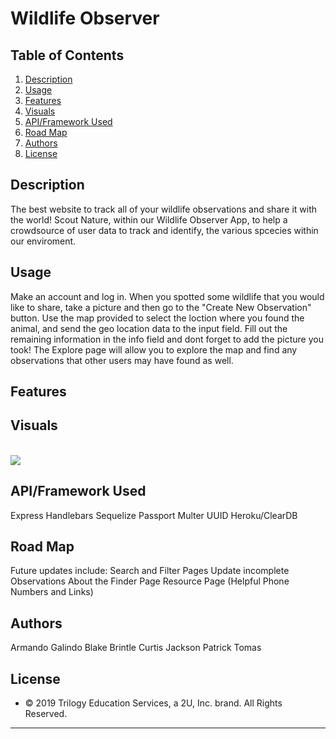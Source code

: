 # Wildlife Observer

## Table of Contents
1. [ Description ](#desc)
2. [ Usage ](#usage)
3. [ Features ](#features)
4. [ Visuals ](#visuals)
5. [ API/Framework Used ](#used-apps)
6. [ Road Map ](#road-map)
7. [ Authors ](#authors)
8. [ License ](#lic)
    
<a name="desc"></a>
## Description
The best website to track all of your wildlife observations and share it with the world! Scout Nature, within our Wildlife Observer App, to help a crowdsource of user data to track and identify, the various spcecies within our enviroment.
    
<a name="usage"></a>
## Usage
Make an account and log in. 
When you spotted some wildlife that you would like to share, take a picture and then go to the "Create New Observation" button. Use the map provided to select the loction where you found the animal, and send the geo location data to the input field. Fill out the remaining information in the info field and dont forget to add the picture you took!
The Explore page will allow you to explore the map and find any observations that other users may have found as well.

<a name="features"></a>
## Features

<a name="visuals"></a>
## Visuals
<br>
<img src="./public/img/README_Images/'HomePage.PNG'">
<br>   

<a name="used-apps"></a>
## API/Framework Used
Express
Handlebars
Sequelize
Passport
Multer
UUID
Heroku/ClearDB


<a name="road-map"></a>
## Road Map
Future updates include:
Search and Filter Pages
Update incomplete Observations
About the Finder Page
Resource Page (Helpful Phone Numbers and Links)


<a name="authors"></a>
## Authors
Armando Galindo
Blake Brintle
Curtis Jackson
Patrick Tomas



<a name="lic"></a>
## License
* © 2019 Trilogy Education Services, a 2U, Inc. brand. All Rights Reserved.


- - -